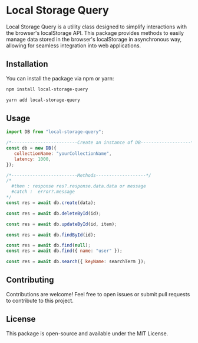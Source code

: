 # Local Storage Query

Local Storage Query is a utility class designed to simplify interactions with the browser's localStorage API. This package provides methods to easily manage data stored in the browser's localStorage in asynchronous way, allowing for seamless integration into web applications.

## Installation

You can install the package via npm or yarn:

```bash
npm install local-storage-query
```

```bash
yarn add local-storage-query
```

## Usage

```javascript
import DB from "local-storage-query";

/*-------------------------Create an instance of DB-------------------*/
const db = new DB({
   collectionName: "yourCollectionName",
   latency: 1000,
});

/*-------------------------Methods-------------------*/
/* 
  #then : response res?.response.data.data or message 
  #catch :  error?.message
*/
const res = await db.create(data);

const res = await db.deleteById(id);

const res = await db.updateById(id, item);

const res = await db.findById(id);

const res = await db.find(null);
const res = await db.find({ name: "user" });

const res = await db.search({ keyName: searchTerm });
```

## Contributing

Contributions are welcome! Feel free to open issues or submit pull requests to contribute to this project.

## License

This package is open-source and available under the MIT License.


